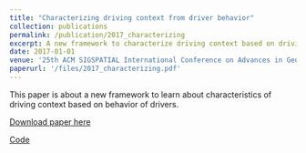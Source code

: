 ```yaml
---
title: "Characterizing driving context from driver behavior"
collection: publications
permalink: /publication/2017_characterizing
excerpt: A new framework to characterize driving context based on driving behavior as prerequisite for driving risk prediction. 
date: 2017-01-01
venue: '25th ACM SIGSPATIAL International Conference on Advances in Geographic Information Systems (Los Angeles, CA)'
paperurl: '/files/2017_characterizing.pdf'
---
```

This paper is about a new framework to learn about characteristics of driving context based on behavior of drivers. 

[Download paper here](/files/2017_characterizing.pdf)

[Code](https://github.com/sobhan-moosavi)
